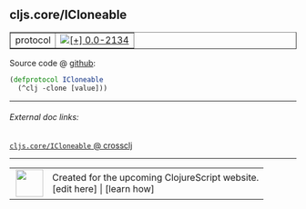 ## cljs.core/ICloneable



 <table border="1">
<tr>
<td>protocol</td>
<td><a href="https://github.com/cljsinfo/cljs-api-docs/tree/0.0-2134"><img valign="middle" alt="[+] 0.0-2134" title="Added in 0.0-2134" src="https://img.shields.io/badge/+-0.0--2134-lightgrey.svg"></a> </td>
</tr>
</table>









Source code @ [github](https://github.com/clojure/clojurescript/blob/r2816/src/cljs/cljs/core.cljs#L259-L260):

```clj
(defprotocol ICloneable
  (^clj -clone [value]))
```

<!--
Repo - tag - source tree - lines:

 <pre>
clojurescript @ r2816
└── src
    └── cljs
        └── cljs
            └── <ins>[core.cljs:259-260](https://github.com/clojure/clojurescript/blob/r2816/src/cljs/cljs/core.cljs#L259-L260)</ins>
</pre>

-->

---



###### External doc links:

[`cljs.core/ICloneable` @ crossclj](http://crossclj.info/fun/cljs.core.cljs/ICloneable.html)<br>

---

 <table>
<tr><td>
<img valign="middle" align="right" width="48px" src="http://i.imgur.com/Hi20huC.png">
</td><td>
Created for the upcoming ClojureScript website.<br>
[edit here] | [learn how]
</td></tr></table>

[edit here]:https://github.com/cljsinfo/cljs-api-docs/blob/master/cljsdoc/cljs.core_ICloneable.cljsdoc
[learn how]:https://github.com/cljsinfo/cljs-api-docs/wiki/cljsdoc-files

<!--

This information was too distracting to show to readers, but I'll leave it
commented here since it is helpful to:

- pretty-print the data used to generate this document
- and show how to retrieve that data



The API data for this symbol:

```clj
{:ns "cljs.core",
 :name "ICloneable",
 :type "protocol",
 :full-name-encode "cljs.core_ICloneable",
 :source {:code "(defprotocol ICloneable\n  (^clj -clone [value]))",
          :title "Source code",
          :repo "clojurescript",
          :tag "r2816",
          :filename "src/cljs/cljs/core.cljs",
          :lines [259 260]},
 :methods [{:name "-clone", :signature ["[value]"], :docstring nil}],
 :full-name "cljs.core/ICloneable",
 :history [["+" "0.0-2134"]]}

```

Retrieve the API data for this symbol:

```clj
;; from Clojure REPL
(require '[clojure.edn :as edn])
(-> (slurp "https://raw.githubusercontent.com/cljsinfo/cljs-api-docs/catalog/cljs-api.edn")
    (edn/read-string)
    (get-in [:symbols "cljs.core/ICloneable"]))
```

-->
